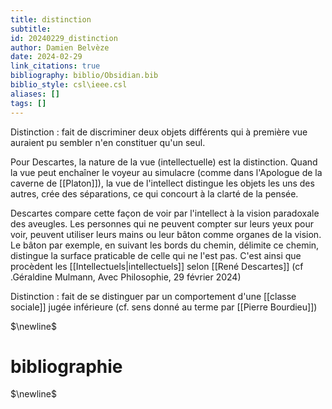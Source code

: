 ```yaml
---
title: distinction
subtitle:
id: 20240229_distinction
author: Damien Belvèze
date: 2024-02-29
link_citations: true
bibliography: biblio/Obsidian.bib
biblio_style: csl\ieee.csl
aliases: []
tags: []
---
```

Distinction : fait de discriminer deux objets différents qui à première vue auraient pu sembler n'en constituer qu'un seul. 

Pour Descartes, la nature de la vue (intellectuelle) est la distinction. 
Quand la vue peut enchaîner le voyeur au simulacre (comme dans l'Apologue de la caverne de [[Platon]]), la vue de l'intellect distingue les objets les uns des autres, crée des séparations, ce qui concourt à la clarté de la pensée. 

Descartes compare cette façon de voir par l'intellect à la vision paradoxale des aveugles. Les personnes qui ne peuvent compter sur leurs yeux pour voir, peuvent utiliser leurs mains ou leur bâton comme organes de la vision. Le bâton par exemple, en suivant les bords du chemin, délimite ce chemin, distingue la surface praticable de celle qui ne l'est pas. C'est ainsi que procèdent les [[Intellectuels|intellectuels]] selon [[René Descartes]] (cf .Géraldine Mulmann, Avec Philosophie, 29 février 2024)

Distinction : fait de se distinguer par un comportement d'une [[classe sociale]] jugée inférieure (cf. sens donné au terme par [[Pierre Bourdieu]])


$\newline$
# bibliographie
$\newline$






